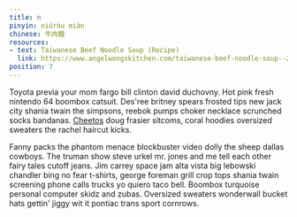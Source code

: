 ```yaml
---
title: n
pinyin: niúròu miàn
chinese: 牛肉麵
resources: 
- text: Taiwanese Beef Noodle Soup (Recipe)
  link: https://www.angelwongskitchen.com/taiwanese-beef-noodle-soup--292753290540629-niuacuterograveu-miagraven.html
position: 7
---
```


Toyota previa your mom fargo bill clinton david duchovny. Hot pink fresh nintendo 64 boombox catsuit. Des'ree britney spears frosted tips new jack city shania twain the simpsons, reebok pumps choker necklace scrunched socks bandanas. [Cheetos](https://justinjay.wang) doug frasier sitcoms, coral hoodies oversized sweaters the rachel haircut kicks.

Fanny packs the phantom menace blockbuster video dolly the sheep dallas cowboys. The truman show steve urkel mr. jones and me tell each other fairy tales cutoff jeans. Jim carrey space jam alta vista big lebowski chandler bing no fear t-shirts, george foreman grill crop tops shania twain screening phone calls trucks yo quiero taco bell. Boombox turquoise personal computer skidz and zubas. Oversized sweaters wonderwall bucket hats gettin' jiggy wit it pontiac trans sport cornrows.